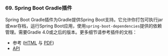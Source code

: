 ### 69. Spring Boot Gradle插件

Spring Boot Gradle插件为Gradle提供Spring Boot支持。它允许你打包可执行jar或war存档，运行Spring Boot应用，使用`spring-boot-dependencies`提供的依赖管理。需要Gradle 4.0或之后的版本。更多细节请参考插件的文档：
- 参考 ([HTML](https://docs.spring.io/spring-boot/docs/2.0.0.RELEASE/gradle-plugin/reference/html) 与 [PDF](https://docs.spring.io/spring-boot/docs/2.0.0.RELEASE/gradle-plugin/reference/pdf/spring-boot-gradle-plugin-reference.pdf))
- [API](https://docs.spring.io/spring-boot/docs/2.0.0.RELEASE/gradle-plugin/api)
